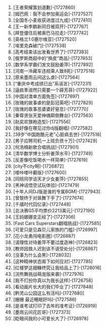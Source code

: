 
1. [王者荣耀策划道歉]-[1727860]
1. [姆巴佩：我不会参加奥运会]-[1727527]
1. [全国冬小麦收获进度过九成]-[1727410]
1. [王一新李鹏新同日被双开]-[1727767]
1. [拜登僵住后被奥巴马拉走]-[1727742]
1. [英格兰1:0塞尔维亚]-[1727520]
1. [埃里克森破门]-[1727538]
1. [高考结束该出发看世界了]-[1727383]
1. [俄罗斯商超中的“换皮”商品]-[1727853]
1. [数学系学霸们发文鼓励姜萍]-[1727892]
1. [河南一冷藏车违规乘人致8死]-[1727518]
1. [原来墨雨云间这么虐]-[1727564]
1. [“重庆中考成绩已出”系谣言]-[1727231]
1. [逼疯季淑然只需要一个薛芳菲]-[1727922]
1. [中国对澳单方面免签]-[1727897]
1. [玫瑰的故事虐的是彭冠英吧]-[1727829]
1. [玫瑰的故事恶婆婆好窒息]-[1727770]
1. [秦霄贤张天爱神魂颠倒舞台]-[1727563]
1. [赵奕欢旗袍造型]-[1727556]
1. [我好像在哪见过你dj版翻唱]-[1727582]
1. [39岁“中国跑酷元老”心脏病去世]-[1727516]
1. [男子应聘司机一上班负债十万]-[1727429]
1. [何浩楠新歌合唱挑战]-[1727901]
1. [清华数学博士分析姜萍水平]-[1727749]
1. [反差像吃饭喝水一样简单]-[1727619]
1. [city不city啊]-[1726872]
1. [喽咔喽咔癫版]-[1727600]
1. [同班同学谈天才少女姜萍]-[1727855]
1. [黑神话悟空试玩体验]-[1727479]
1. [十年人间DJ版是谁的专属BGM]-[1727943]
1. [曾黎终于对飒舞下手了]-[1727674]
1. [千禧时代回忆录]-[1727448]
1. [总决赛G5平均票价2213美元]-[1727190]
1. [王妈娜娜变正经了]-[1727306]
1. [Fast Cars Superstars翻唱挑战]-[1727585]
1. [可爱只是见森贝儿家族的门槛]-[1726997]
1. [花小龙勇闯电影圈]-[1726887]
1. [请理性对待姜萍不要过度造神]-[1726823]
1. [教师因救人迟到该不该受处分]-[1726867]
1. [没事为什么会黑]-[1728032]
1. [这种精神状态阁下如何应对]-[1727785]
1. [红楼梦这细糠终究让我给品上了]-[1728016]
1. [浣熊舞挑战萌宠版来袭]-[1727976]
1. [我不打扮你真以为我长这样]-[1726758]
1. [看动画片长大的我们毕业了]-[1727848]
1. [黔灵山公园这么有活吗]-[1727680]
1. [姗姗 最近睡眠好吗]-[1727586]
1. [是谁考试打印了去年的准考证]-[1726919]
1. [墨雨云间花匠哥]-[1727373]
1. [眨眼间我的小可爱长大了]-[1726978]